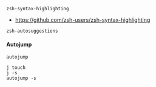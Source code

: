 
`zsh-syntax-highlighting`
- https://github.com/zsh-users/zsh-syntax-highlighting


`zsh-autosuggestions`

#### Autojump
`autojump`
```
j touch
j -s
autojump -s
```